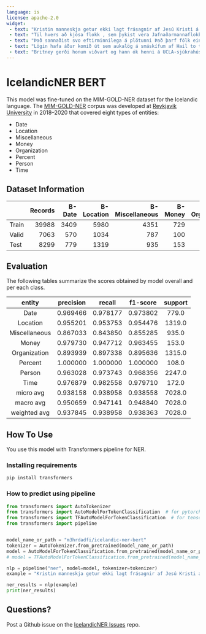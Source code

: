 ```yaml
---
language: is
license: apache-2.0
widget:
 - text: "Kristin manneskja getur ekki lagt frásagnir af Jesú Kristi á hilluna vegna þess að hún sé búin að lesa þær ."
 - text: "Til hvers að kjósa flokk , sem þykist vera Jafnaðarmannaflokkur rétt fyrir kosningar , þegar að það er hægt að kjósa sannnan jafnaðarmannaflokk , sjálfan Jafnaðarmannaflokk Íslands - Samfylkinguna ."
 - text: "Það sannaðist svo eftirminnilega á plötunni Það þarf fólk eins og þig sem kom út fyrir þremur árum , en á henni hann Fálka úr Keflavík og Gáluna , son sinn , til að útsetja lög hans og spila inn ."
 - text: "Lögin hafa áður komið út sem aukalög á smáskífum af Hail to the Thief , en á disknum er líka myndband og fleira efni fyrir tölvur ."
 - text: "Britney gerði honum viðvart og hann ók henni á UCLA-sjúkrahúsið í Santa Monica en það er í nágrenni hljóðversins ."
---
```



# IcelandicNER BERT

This model was fine-tuned on the MIM-GOLD-NER dataset for the Icelandic language. 
The [MIM-GOLD-NER](http://hdl.handle.net/20.500.12537/42) corpus was developed at [Reykjavik University](https://en.ru.is/) in 2018–2020 that covered eight types of entities:

- Date
- Location
- Miscellaneous 
- Money
- Organization
- Percent
- Person
- Time 

## Dataset Information

|       |   Records |   B-Date |   B-Location |   B-Miscellaneous |   B-Money |   B-Organization |   B-Percent |   B-Person |   B-Time |   I-Date |   I-Location |   I-Miscellaneous |   I-Money |   I-Organization |   I-Percent |   I-Person |   I-Time |
|:------|----------:|---------:|-------------:|------------------:|----------:|-----------------:|------------:|-----------:|---------:|---------:|-------------:|------------------:|----------:|-----------------:|------------:|-----------:|---------:|
| Train |     39988 |     3409 |         5980 |              4351 |       729 |             5754 |         502 |      11719 |      868 |     2112 |          516 |              3036 |       770 |             2382 |          50 |       5478 |      790 |
| Valid |      7063 |      570 |         1034 |               787 |       100 |             1078 |         103 |       2106 |      147 |      409 |           76 |               560 |       104 |              458 |           7 |        998 |      136 |
| Test  |      8299 |      779 |         1319 |               935 |       153 |             1315 |         108 |       2247 |      172 |      483 |          104 |               660 |       167 |              617 |          10 |       1089 |      158 |


## Evaluation

The following tables summarize the scores obtained by model overall and per each class.

|     entity    | precision |  recall  | f1-score | support |
|:-------------:|:---------:|:--------:|:--------:|:-------:|
|      Date     |  0.969466 | 0.978177 | 0.973802 |  779.0  |
|    Location   |  0.955201 | 0.953753 | 0.954476 |  1319.0 |
| Miscellaneous |  0.867033 | 0.843850 | 0.855285 |  935.0  |
|     Money     |  0.979730 | 0.947712 | 0.963455 |  153.0  |
|  Organization |  0.893939 | 0.897338 | 0.895636 |  1315.0 |
|    Percent    |  1.000000 | 1.000000 | 1.000000 |  108.0  |
|     Person    |  0.963028 | 0.973743 | 0.968356 |  2247.0 |
|      Time     |  0.976879 | 0.982558 | 0.979710 |  172.0  |
|   micro avg   |  0.938158 | 0.938958 | 0.938558 |  7028.0 |
|   macro avg   |  0.950659 | 0.947141 | 0.948840 |  7028.0 |
|  weighted avg |  0.937845 | 0.938958 | 0.938363 |  7028.0 |


## How To Use
You use this model with Transformers pipeline for NER.

### Installing requirements

```bash
pip install transformers
```

### How to predict using pipeline

```python
from transformers import AutoTokenizer
from transformers import AutoModelForTokenClassification  # for pytorch
from transformers import TFAutoModelForTokenClassification  # for tensorflow
from transformers import pipeline


model_name_or_path = "m3hrdadfi/icelandic-ner-bert" 
tokenizer = AutoTokenizer.from_pretrained(model_name_or_path)
model = AutoModelForTokenClassification.from_pretrained(model_name_or_path)  # Pytorch
# model = TFAutoModelForTokenClassification.from_pretrained(model_name_or_path)  # Tensorflow

nlp = pipeline("ner", model=model, tokenizer=tokenizer)
example = "Kristin manneskja getur ekki lagt frásagnir af Jesú Kristi á hilluna vegna þess að hún sé búin að lesa þær ."

ner_results = nlp(example)
print(ner_results)
```


## Questions?
Post a Github issue on the [IcelandicNER Issues](https://github.com/m3hrdadfi/icelandic-ner/issues) repo.

